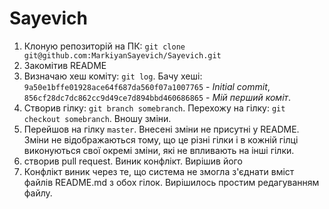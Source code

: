 # Sayevich

1. Клоную репозиторій на ПК: `git clone git@github.com:MarkiyanSayevich/Sayevich.git`
2. Закомітив README
3. Визначаю хеш коміту: `git log`. Бачу хеші: `9a50e1bffe01928ace64f687da560f07a1007765` - _Initial commit_, `856cf28dc7dc862cc9d49ce7d894bbd460686865` - _Мій перший коміт_.
4. Створив гілку: `git branch somebranch`. Перехожу на гілку: `git checkout somebranch`. Вношу зміни.
5. Перейшов на гілку `master`. Внесені зміни не присутні у README. Зміни не відображаються тому, що це різні гілки і в кожній гілці виконуються свої окремі зміни, які не впливають на інші гілки.
6. створив pull request. Виник конфлікт. Вирішив його
7. Конфлікт виник через те, що система не змогла з'єднати вміст файлів README.md з обох гілок. Вирішилось простим редагуванням файлу.